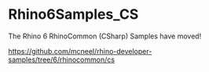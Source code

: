 Rhino6Samples_CS
=========================

The Rhino 6 RhinoCommon (CSharp) Samples have moved!

https://github.com/mcneel/rhino-developer-samples/tree/6/rhinocommon/cs

